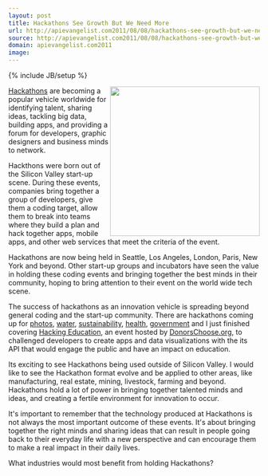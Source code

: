 ```yaml
---
layout: post
title: Hackathons See Growth But We Need More
url: http://apievangelist.com2011/08/08/hackathons-see-growth-but-we-need-more/
source: http://apievangelist.com2011/08/08/hackathons-see-growth-but-we-need-more/
domain: apievangelist.com2011
image: 
---
```

{% include JB/setup %}
<img src="http://kinlane-productions.s3.amazonaws.com/api-evangelist/hackathons/Hackathon-Tag-Cloud-2.png" alt="" width="300" align="right" /><a title="Hackathons" href="http://www.apievangelist.com/hackathons-and-contests.php">Hackathons</a> are becoming a popular vehicle worldwide for identifying talent, sharing ideas, tackling big data, building apps, and providing a forum for developers, graphic designers and business minds to network.<p></p>
Hackthons were born out of the Silicon Valley start-up scene. During these events, companies bring together a group of developers, give them a coding target, allow them to break into teams where they build a plan and hack together apps, mobile apps, and other web services that meet the criteria of the event.<p></p>
Hackathons are now being held in Seattle, Los Angeles, London, Paris, New York and beyond. Other start-up groups and incubators have seen the value in holding these coding events and bringing together the best minds in their community, hoping to bring attention to their event on the world wide tech scene.<p></p>
The success of hackathons as an innovation vehicle is spreading beyond general coding and the start-up community. There are hackathons coming up for <a title="Photo Hack Day" href="http://photohackday.org/">photos</a>, <a title="Water Hackathon" href="http://www.rhok.org/event/water-hackathon">water</a>, <a title="Cleanweb Hackathon" href="http://cleanwebhack.com/hackathon/">sustainability</a>, <a title="Health 2.0's live code-a-thons" href="http://www.health2challenge.org/code-a-thon/">health</a>, <a title="Open Gov Hackathon" href="http://loqi.me/poll/geoloqi-hackathon-2010">government</a> and I just finished covering <a href="http://blog.programmableweb.com/2011/04/13/hacking-education-with-donorschoose-org-contest/">Hacking Education</a>, an event hosted by <a href="http://www.DonorsChoose.org">DonorsChoose.org</a>, to challenged developers to create apps and data visualizations with the its API that would engage the public and have an impact on education.<p></p>
Its exciting to see Hackathons being used outside of Silicon Valley. I would like to see the Hackathon format evolve and be applied to other areas, like manufacturing, real estate, mining, livestock, farming and beyond. Hackathons hold a lot of power in bringing together talented minds and ideas, and creating a fertile environment for innovation to occur.<p></p>
It's important to remember that the technology produced at Hackathons is not always the most important outcome of these events. It's about bringing together the right minds and sharing ideas that can result in people going back to their everyday life with a new perspective and can encourage them to make a real impact in their daily lives.<p></p>
What industries would most benefit from holding Hackathons?

